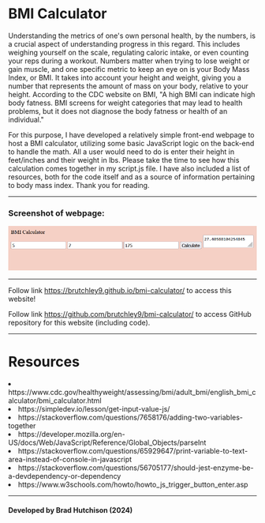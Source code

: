 # BMI Calculator

Understanding the metrics of one's own personal health, by the numbers, is a crucial aspect of understanding progress in this regard. This includes weighing yourself on the scale, regulating caloric intake, or even counting your reps during a workout. Numbers matter when trying to lose weight or gain muscle, and one specific metric to keep an eye on is your Body Mass Index, or BMI. It takes into account your height and weight, giving you a number that represents the amount of mass on your body, relative to your height. According to the CDC website on BMI, "A high BMI can indicate high body fatness. BMI screens for weight categories that may lead to health problems, but it does not diagnose the body fatness or health of an individual."

For this purpose, I have developed a relatively simple front-end webpage to host a BMI calculator, utilizing some basic JavaScript logic on the back-end to handle the math. All a user would need to do is enter their height in feet/inches and their weight in lbs. Please take the time to see how this calculation comes together in my script.js file. I have also included a list of resources, both for the code itself and as a source of information pertaining to body mass index. Thank you for reading.

---

### Screenshot of webpage:

<img src="./assets/images/bmicalcscreenshot.png">

---

Follow link https://brutchley9.github.io/bmi-calculator/ to access this website!

Follow link https://github.com/brutchley9/bmi-calculator/ to access GitHub repository for this website (including code).

---

# Resources

<li>https://www.cdc.gov/healthyweight/assessing/bmi/adult_bmi/english_bmi_calculator/bmi_calculator.html</li>

<li>https://simpledev.io/lesson/get-input-value-js/</li>

<li>https://stackoverflow.com/questions/7658176/adding-two-variables-together</li>

<li>https://developer.mozilla.org/en-US/docs/Web/JavaScript/Reference/Global_Objects/parseInt</li>

<li>https://stackoverflow.com/questions/65929647/print-variable-to-text-area-instead-of-console-in-javascript</li>

<li>https://stackoverflow.com/questions/56705177/should-jest-enzyme-be-a-devdependency-or-dependency</li>

<li>https://www.w3schools.com/howto/howto_js_trigger_button_enter.asp</li>

---

#### Developed by Brad Hutchison (2024)